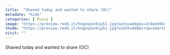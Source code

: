 ```yaml
---
title:  "Shaved today and wanted to share (OC)"
metadate: "hide"
categories: [ Pussy ]
image: "https://preview.redd.it/hngea2onkip51.jpg?auto=webp&s=2c8eeb9dc2532a58052d9b8a0999aa9163c21dfa"
thumb: "https://preview.redd.it/hngea2onkip51.jpg?width=640&crop=smart&auto=webp&s=1ebb82b5962050a8330f80ca7160d03baa94a161"
visit: ""
---
```

Shaved today and wanted to share (OC)
